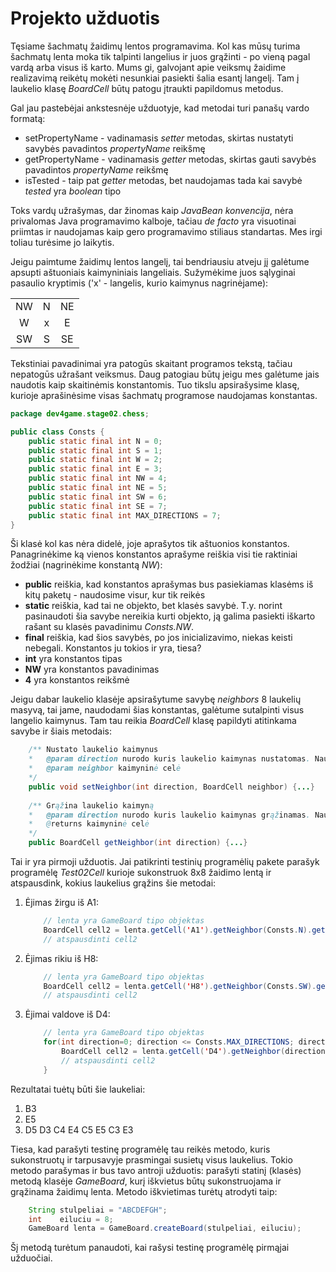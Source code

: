 
Projekto užduotis
========================
Tęsiame šachmatų žaidimų lentos programavima. Kol kas mūsų turima šachmatų lenta moka tik talpinti langelius ir 
juos grąžinti - po vieną pagal vardą arba visus iš karto. Mums gi, galvojant apie veiksmų žaidime realizavimą
reikėtų mokėti nesunkiai pasiekti šalia esantį langelį. Tam į laukelio klasę _BoardCell_ būtų patogu įtraukti
papildomus metodus.

Gal jau pastebėjai ankstesnėje užduotyje, kad metodai turi panašų vardo formatą:

- setPropertyName - vadinamasis _setter_ metodas, skirtas nustatyti savybės pavadintos _propertyName_ reikšmę
- getPropertyName - vadinamasis _getter_ metodas, skirtas gauti savybės pavadintos _propertyName_ reikšmę 
- isTested - taip pat _getter_ metodas, bet naudojamas tada kai savybė _tested_ yra _boolean_ tipo

Toks vardų užrašymas, dar žinomas kaip _JavaBean konvencija_, nėra privalomas Java programavimo kalboje, 
tačiau _de facto_ yra visuotinai priimtas ir naudojamas kaip gero programavimo stiliaus standartas.
Mes irgi toliau turėsime jo laikytis.

Jeigu paimtume žaidimų lentos langelį, tai bendriausiu atveju jį galėtume apsupti aštuoniais kaimyniniais langeliais.
Sužymėkime juos sąlyginai pasaulio kryptimis ('x' - langelis, kurio kaimynus nagrinėjame):

| | | |
|:--:|:--:|:--:|
| NW | N | NE |
| W  | x | E  |
| SW | S | SE |

Tekstiniai pavadinimai yra patogūs skaitant programos tekstą, tačiau nepatogūs užrašant veiksmus. Daug patogiau būtų
jeigu mes galėtume jais naudotis kaip skaitinėmis konstantomis. Tuo tikslu apsirašysime klasę, kurioje aprašinėsime
visas šachmatų programose naudojamas konstantas. 

```java
package dev4game.stage02.chess;

public class Consts {
    public static final int N = 0; 
    public static final int S = 1; 
    public static final int W = 2; 
    public static final int E = 3; 
    public static final int NW = 4; 
    public static final int NE = 5; 
    public static final int SW = 6; 
    public static final int SE = 7;
    public static final int MAX_DIRECTIONS = 7; 
}
```

Ši klasė kol kas nėra didelė, joje aprašytos tik aštuonios konstantos. Panagrinėkime ką vienos konstantos aprašyme 
reiškia visi tie raktiniai žodžiai (nagrinėkime konstantą _NW_):

- __public__ reiškia, kad konstantos aprašymas bus pasiekiamas klasėms iš kitų paketų - naudosime visur, kur tik reikės
- __static__ reiškia, kad tai ne objekto, bet klasės savybė. T.y. norint pasinaudoti šia savybe nereikia kurti 
objekto, ją galima pasiekti iškarto rašant su klasės pavadinimu _Consts.NW_.
- __final__ reiškia, kad šios savybės, po jos inicializavimo, niekas keisti nebegali. Konstantos ju tokios ir yra, tiesa?
- __int__ yra konstantos tipas
- __NW__ yra konstantos pavadinimas
- __4__ yra konstantos reikšmė

Jeigu dabar laukelio klasėje apsirašytume savybę _neighbors_ 8 laukelių masyvą, tai jame, naudodami šias konstantas, galėtume 
sutalpinti visus langelio kaimynus. Tam tau reikia _BoardCell_ klasę papildyti atitinkama savybe ir šiais metodais:

```java
    /** Nustato laukelio kaimynus
    *   @param direction nurodo kuris laukelio kaimynas nustatomas. Naudoti Consts.{N,S,W,E,...} konstantas
    *   @param neighbor kaimyninė celė 
    */
    public void setNeighbor(int direction, BoardCell neighbor) {...}
    
    /** Grąžina laukelio kaimyną
    *   @param direction nurodo kuris laukelio kaimynas grąžinamas. Naudoti Consts.{N,S,W,E,...} konstantas
    *   @returns kaimyninė celė 
    */
    public BoardCell getNeighbor(int direction) {...}
```

Tai ir yra pirmoji užduotis. Jai patikrinti testinių programėlių pakete parašyk programėlę _Test02Cell_ kurioje
sukonstruok 8x8 žaidimo lentą ir atspausdink, kokius laukelius grąžins šie metodai:

1. Ėjimas žirgu iš A1:
    ```java
        // lenta yra GameBoard tipo objektas 
        BoardCell cell2 = lenta.getCell('A1').getNeighbor(Consts.N).getNeighbor(Consts.N).getNeighbor(Consts.E);
        // atspausdinti cell2
    ``` 
2. Ėjimas rikiu iš H8:
    ```java
        // lenta yra GameBoard tipo objektas 
        BoardCell cell2 = lenta.getCell('H8').getNeighbor(Consts.SW).getNeighbor(Consts.SW).getNeighbor(Consts.SW);
        // atspausdinti cell2
    ``` 
3. Ėjimai valdove iš D4:
    ```java
        // lenta yra GameBoard tipo objektas
        for(int direction=0; direction <= Consts.MAX_DIRECTIONS; direction++) {
            BoardCell cell2 = lenta.getCell('D4').getNeighbor(direction);
            // atspausdinti cell2
        }
    ``` 

Rezultatai tuėtų būti šie laukeliai:

1. B3
2. E5
3. D5 D3 C4 E4 C5 E5 C3 E3

Tiesa, kad parašyti testinę programėlę tau reikės metodo, kuris sukonstruotų ir tarpusavyje prasmingai susietų visus laukelius.
Tokio metodo parašymas ir bus tavo antroji užduotis: parašyti statinį (klasės) metodą klasėje _GameBoard_, kurį iškvietus
būtų sukonstruojama ir grąžinama žaidimų lenta. Metodo iškvietimas turėtų atrodyti taip:

```java
    String stulpeliai = "ABCDEFGH";
    int    eiluciu = 8;
    GameBoard lenta = GameBoard.createBoard(stulpeliai, eiluciu);
```  

Šį metodą turėtum panaudoti, kai rašysi testinę programėlę pirmąjai užduočiai.
